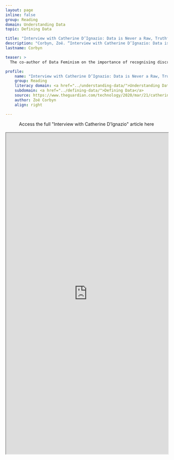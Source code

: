 ```yaml
---
layout: page
inline: false
group: Reading
domain: Understanding Data
topic: Defining Data

title: "Interview with Catherine D’Ignazio: Data is Never a Raw, Truthful Input – and It is Never Neutral"
description: "Corbyn, Zoë. “Interview with Catherine D’Ignazio: Data is Never a Raw, Truthful Input – and It is Never Neutral.” The Guardian-U.S. Edition. 21 March 2020. https://www.theguardian.com/technology/2020/mar/21/catherine-dignazio-data-is-never-a-raw-truthful-input-and-it-is-never-neutral. Accessed 6 June 2023."
lastname: Corbyn

teaser: >
  The co-author of Data Feminism on the importance of recognising discrimination in algorithms, understanding it at a technical level – and introducing measures to stamp it out.

profile:
    name: "Interview with Catherine D’Ignazio: Data is Never a Raw, Truthful Input – and It is Never Neutral"
    group: Reading
    literacy domain: <a href="../understanding-data/">Understanding Data</a>
    subdomain: <a href="../defining-data/">Defining Data</a>
    source: https://www.theguardian.com/technology/2020/mar/21/catherine-dignazio-data-is-never-a-raw-truthful-input-and-it-is-never-neutral
    author: Zoë Corbyn
    align: right

---
```


<link rel="stylesheet" href="https://cdn.jsdelivr.net/npm/@shoelace-style/shoelace@2.5.2/cdn/themes/light.css" />
<script type="module" src="https://cdn.jsdelivr.net/npm/@shoelace-style/shoelace@2.5.2/cdn/shoelace.js" ></script>

<div>
  <center>
  <sl-button-group label="Alignment">
  <sl-button href="https://www.theguardian.com/technology/2020/mar/21/catherine-dignazio-data-is-never-a-raw-truthful-input-and-it-is-never-neutral">Access the full "Interview with Catherine D’Ignazio" article here</sl-button>
  </sl-button-group>
</center>
</div>

<br>

<iframe width="100%" height="1000" src="https://www.theguardian.com/technology/2020/mar/21/catherine-dignazio-data-is-never-a-raw-truthful-input-and-it-is-never-neutral" allowfullscreen>iFrame HERE</iframe>
